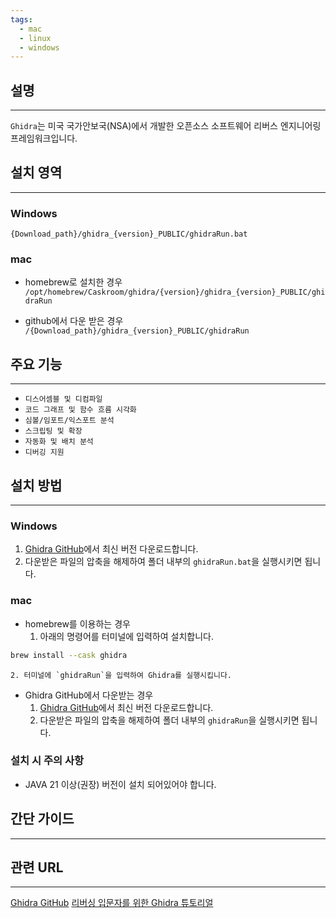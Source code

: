 ```yaml
---
tags:
  - mac
  - linux
  - windows
---
```

## 설명
---
`Ghidra`는 미국 국가안보국(NSA)에서 개발한 오픈소스 소프트웨어 리버스 엔지니어링 프레임워크입니다.

## 설치 영역
---
### Windows
`{Download_path}/ghidra_{version}_PUBLIC/ghidraRun.bat`

### mac
- homebrew로 설치한 경우
`/opt/homebrew/Caskroom/ghidra/{version}/ghidra_{version}_PUBLIC/ghidraRun`

- github에서 다운 받은 경우
`/{Download_path}/ghidra_{version}_PUBLIC/ghidraRun`

## 주요 기능
---
- `디스어셈블 및 디컴파일`
- `코드 그래프 및 함수 흐름 시각화`
- `심볼/임포트/익스포트 분석`
- `스크립팅 및 확장`
- `자동화 및 배치 분석`
- `디버깅 지원`

## 설치 방법
---
### Windows
1. [Ghidra GitHub](https://github.com/NationalSecurityAgency/ghidra)에서 최신 버전 다운로드합니다.
2. 다운받은 파일의 압축을 해제하여 폴더 내부의 `ghidraRun.bat`을 실행시키면 됩니다.

### mac
- homebrew를 이용하는 경우
	1. 아래의 명령어를 터미널에 입력하여 설치합니다.
```sh
brew install --cask ghidra
```
	2. 터미널에 `ghidraRun`을 입력하여 Ghidra를 실행시킵니다.

- Ghidra GitHub에서 다운받는 경우
	1. [Ghidra GitHub](https://github.com/NationalSecurityAgency/ghidra)에서 최신 버전 다운로드합니다.
	2. 다운받은 파일의 압축을 해제하여 폴더 내부의 `ghidraRun`을 실행시키면 됩니다.

### 설치 시 주의 사항
- JAVA 21 이상(권장) 버전이 설치 되어있어야 합니다. 

## 간단 가이드
---


## 관련 URL
---
[Ghidra GitHub](https://github.com/NationalSecurityAgency/ghidra)
[리버싱 입문자를 위한 Ghidra 튜토리얼](https://blog.hspace.io/posts/Ghidra-tutorial-for-reversing-beginners/)
